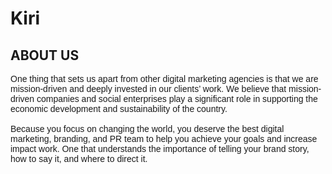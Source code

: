 # Kiri
## ABOUT US
<p style='font-family:Helvetica;'>One thing that sets us apart from other digital marketing agencies is that we are mission-driven and deeply invested in our clients’ work. We believe that mission-driven companies and social enterprises play a significant role in supporting the economic development and sustainability of the country.<br/><br/>
Because you focus on changing the world, you deserve the best digital marketing, branding, and PR team to help you achieve your goals and increase impact work. One that understands the importance of telling your brand story, how to say it, and where to direct it.</p>